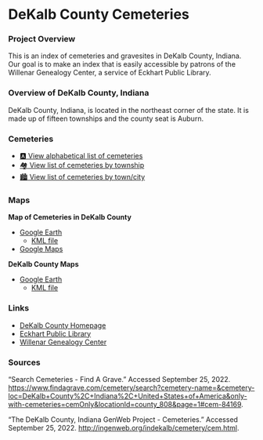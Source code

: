# DeKalb County Cemeteries

### Project Overview

This is an index of cemeteries and gravesites in DeKalb County, Indiana. Our goal is to make an index that is easily accessible by patrons of the Willenar Genealogy Center, a service of Eckhart Public Library.

### Overview of DeKalb County, Indiana

DeKalb County, Indiana, is located in the northeast corner of the state. It is made up of fifteen townships and the county seat is Auburn. 

### Cemeteries
- [:a: View alphabetical list of cemeteries](https://github.com/FyoAtEPL/DeKalbCemeteries/blob/main/cemeteriesAlphabetical.md "View alphabetical list of cemeteries")
- [:houses: View list of cemeteries by township](https://github.com/FyoAtEPL/DeKalbCemeteries/blob/main/cemeteriesTownship.md "View list of cemeteries by township")
- [:cityscape: View list of cemeteries by town/city](https://github.com/FyoAtEPL/DeKalbCemeteries/blob/main/cemeteriesTown.md "View list of cemeteries by town or city")

### Maps

**Map of Cemeteries in DeKalb County**
- [Google Earth](https://earth.google.com/earth/d/1IkB4vdsmJQTE0EF9CAFmJNGzmwCz2O-d?usp=sharing "Google Earth")
  - [KML file](https://github.com/FyoAtEPL/DeKalbCemeteries/blob/main/DeKalb%20Cemeteries.kml "KML file")
- [Google Maps](https://www.google.com/maps/d/u/0/edit?mid=1VvFjn6Nm9cvcaRyBaIXMSityjvwoAlY&usp=sharing "Google Maps")

**DeKalb County Maps**
- [Google Earth](https://earth.google.com/earth/d/1F5oxFNJNDPWA4ebYEm9J0zgwRtdOunnW?usp=sharing "Google Earth")
  - [KML file](https://github.com/FyoAtEPL/DeKalbCemeteries/blob/main/DeKalb%20Map.kml "KML file")

### Links
- [DeKalb County Homepage](https://www.co.dekalb.in.us/ "DeKalb County Homepage")
- [Eckhart Public Library](https://www.epl.lib.in.us/ "Eckhart Public Library")
- [Willenar Genealogy Center](https://epl.lib.in.us/genealogy/ "Willenar Genealogy Center")


### Sources
“Search Cemeteries - Find A Grave.” Accessed September 25, 2022. https://www.findagrave.com/cemetery/search?cemetery-name=&cemetery-loc=DeKalb+County%2C+Indiana%2C+United+States+of+America&only-with-cemeteries=cemOnly&locationId=county_808&page=1#cem-84169.

“The DeKalb County, Indiana GenWeb Project - Cemeteries.” Accessed September 25, 2022. http://ingenweb.org/indekalb/cemetery/cem.html.
